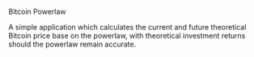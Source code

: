 Bitcoin Powerlaw

A simple application which calculates the current and future theoretical Bitcoin price base on the powerlaw, with theoretical investment returns should the powerlaw remain accurate.  
